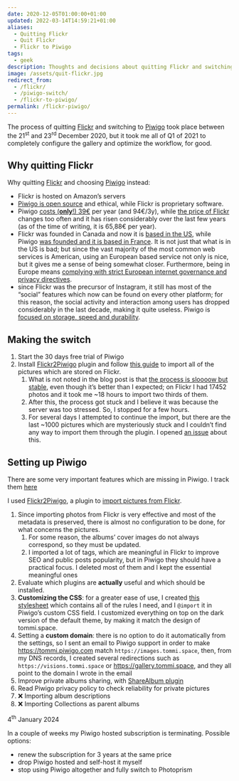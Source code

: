 ```yaml
---
date: 2020-12-05T01:00:00+01:00
updated: 2022-03-14T14:59:21+01:00
aliases:
  - Quitting Flickr
  - Quit Flickr
  - Flickr to Piwigo
tags:
  - geek
description: Thoughts and decisions about quitting Flickr and switching to Piwigo
image: /assets/quit-flickr.jpg
redirect_from:
  - /flickr/
  - /piwigo-switch/
  - /flickr-to-piwigo/
permalink: /flickr-piwigo/
---
```

The process of quitting [Flickr](https://flickr.com 'Flickr') and switching to [Piwigo](Piwigo.md) took place between the 21<sup>st</sup> and 23<sup>rd</sup> December 2020, but it took me all of Q1 of 2021 to completely configure the gallery and optimize the workflow, for good.

## Why quitting Flickr

Why quitting [Flickr](https://www.flickr.com 'Flickr') and choosing [Piwigo](Piwigo.md) instead:

- Flickr is hosted on Amazon’s servers
- [Piwigo is open source](https://github.com/piwigo 'Piwigo on GitHub') and ethical, while Flickr is proprietary software.
- Piwigo [costs (**only**!) 39€](https://piwigo.com/pricing 'Piwigo pricing page') per year (and 94€/3y), while [the price of Flickr](https://help.flickr.com/pricing-faq-r1qHsTEbU 'Flickr Pricing FAQ') changes too often and it has risen considerably over the last few years (as of the time of writing, it is 65,88€ per year).
- Flickr was founded in Canada and now it is <u>based in the US</u>, while Piwigo <u>was founded and it is based in France</u>. It is not just that what is in the US is bad; but since the vast majority of the most common web services is American, using an European based service not only is nice, but it gives me a sense of being somewhat closer. Furthermore, being in Europe means <u>complying with strict European internet governance and privacy directives</u>.
- since Flickr was the precursor of Instagram, it still has most of the “social” features which now can be found on every other platform; for this reason, the social activity and interaction among users has dropped considerably in the last decade, making it quite useless. Piwigo is <u>focused on storage, speed and durability</u>.

## Making the switch

1. Start the 30 days free trial of Piwigo
2. Install [Flickr2Piwigo](https://piwigo.org/ext/extension_view.php?eid=612 'Flickr2Piwigo plugin page') plugin and follow [this guide](https://piwigo.com/blog/2013/05/21/import-from-flickr-to-piwigo2/ 'Import from Flickr to Piwigo - Piwigo blog') to import all of the pictures which are stored on Flickr.
	1. What is not noted in the blog post is that <u>the process is sloooow but stable</u>, even though it’s better than I expected; on Flickr I had 17452 photos and it took me ~18 hours to import two thirds of them.
	2. After this, the process got stuck and I believe it was because the server was too stressed. So, I stopped for a few hours.
	3. For several days I attempted to continue the import, but there are the last ~1000 pictures which are mysteriously stuck and I couldn’t find any way to import them through the plugin. I opened [an issue](https://github.com/mistic100/Flickr2Piwigo/issues/58 '“Import stuck”, issue in Flickr2Piwigo repository on GitHub') about this.

## Setting up Piwigo

<div class='red box'>
	There are some very important features which are missing in Piwigo. I track them <a href='#bugs' title='Piwigo bugs and feature requests'>here</a>
</div>

I used [Flickr2Piwigo](https://piwigo.org/ext/extension_view.php?eid=612 'Flickr2Piwigo in Piwigo Extensions Marketplace'), a plugin to [import pictures from Flickr](Migrating%20from%20Flickr%20to%20Piwigo.md).

1. Since importing photos from Flickr is very effective and most of the metadata is preserved, there is almost no configuration to be done, for what concerns the pictures.
	1. For some reason, the albums’ cover images do not always correspond, so they must be updated.
	2. I imported a lot of tags, which are meaningful in Flickr to improve SEO and public posts popularity, but in Piwigo they should have a practical focus. I deleted most of them and I kept the essential meaningful ones
2. Evaluate which plugins are **actually** useful and which should be installed.
3. **Customizing the CSS**: for a greater ease of use, I created [this stylesheet](https://codeberg.org/tommi/tommi.space/src/branch/main/styles/piwigo.scss 'Source of the stylesheet on Codeberg') which contains all of the rules I need, and I `@import` it in Piwigo’s custom CSS field. I customized everything on top on the dark version of the default theme, by making it match the design of tommi.space.
4. Setting a **custom domain**: there is no option to do it automatically from the settings, so I sent an email to Piwigo support in order to make <https://tommi.piwigo.com> match `https://images.tommi.space`, then, from my DNS records, I created several redirections such as `https://visions.tommi.space` or <https://gallery.tommi.space>, and they all point to the domain I wrote in the email
5. Improve private albums sharing, with [ShareAlbum plugin](https://github.com/petitssuisses/piwigo-ShareAlbum/ 'piwigo-ShareAlbum on GitHub')
6. Read Piwigo privacy policy to check reliability for private pictures
7. ❌ Importing album descriptions
8. ❌ Importing Collections as parent albums

<p class='date'><time datetime='2024-01-04T11:26:22+01:00'>4<sup>th</sup> January 2024</time></p>

In a couple of weeks my Piwigo hosted subscription is terminating. Possible options:

- renew the subscription for 3 years at the same price
- drop Piwigo hosted and self-host it myself
- stop using Piwigo altogether and fully switch to Photoprism
